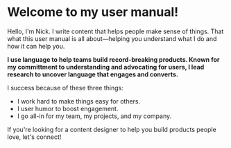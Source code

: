 # Welcome to my user manual!

Hello, I'm Nick. I write content that helps people make sense of things. That what this user manual is all about—helping you understand what I do and how it can help you.

**I use language to help teams build record-breaking products. Known for my committment to understanding and advocating for users, I lead research to uncover language that engages and converts.**

I success because of these three things:
- I work hard to make things easy for others.
- I user humor to boost engagement.
- I go all-in for my team, my projects, and my company.

If you're looking for a content designer to help you build products people love, let's connect!

